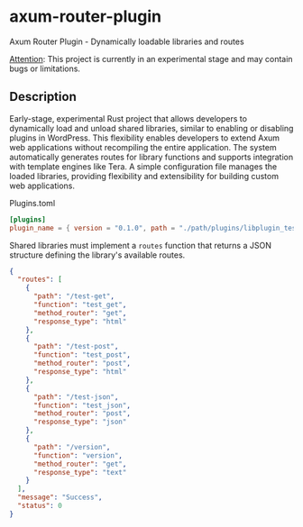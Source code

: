 # axum-router-plugin
Axum Router Plugin - Dynamically loadable libraries and routes

<ins>Attention</ins>: This project is currently in an experimental stage and may contain bugs or limitations.

## Description
Early-stage, experimental Rust project that allows developers to dynamically load and unload shared libraries, similar to enabling or disabling plugins in WordPress. This flexibility enables developers to extend Axum web applications without recompiling the entire application. The system automatically generates routes for library functions and supports integration with template engines like Tera. A simple configuration file manages the loaded libraries, providing flexibility and extensibility for building custom web applications.

Plugins.toml
```toml
[plugins]
plugin_name = { version = "0.1.0", path = "./path/plugins/libplugin_test.so", enabled = true }
```

Shared libraries must implement a `routes` function that returns a JSON structure defining the library's available routes.
```json
{
  "routes": [
    {
      "path": "/test-get",
      "function": "test_get",
      "method_router": "get",
      "response_type": "html"
    },
    {
      "path": "/test-post",
      "function": "test_post",
      "method_router": "post",
      "response_type": "html"
    },
    {
      "path": "/test-json",
      "function": "test_json",
      "method_router": "post",
      "response_type": "json"
    },
    {
      "path": "/version",
      "function": "version",
      "method_router": "get",
      "response_type": "text"
    }
  ],
  "message": "Success",
  "status": 0
}
```